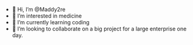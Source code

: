 - 👋 Hi, I’m @Maddy2re
- 👀 I’m interested in medicine
- 🌱 I’m currently learning coding
- 💞️ I’m looking to collaborate on a big project for a large enterprise one day.

<!---
Maddy2re/Maddy2re is a ✨ special ✨ repository because its `README.md` (this file) appears on your GitHub profile.
You can click the Preview link to take a look at your changes.
--->
